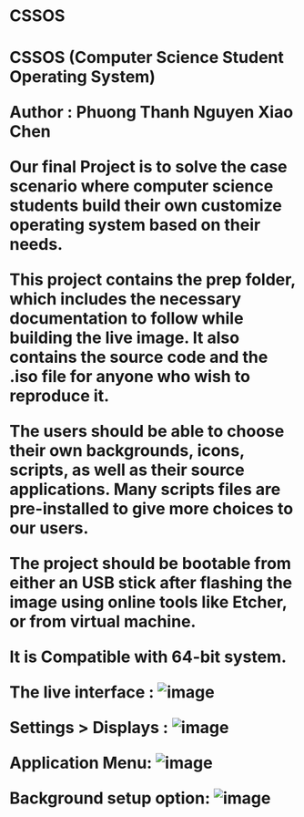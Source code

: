 # CSSOS

<h1> CSSOS (Computer Science Student Operating System)</h>

Author : Phuong Thanh Nguyen Xiao Chen

Our final Project is to solve the case scenario where computer science students build their own customize operating system based on their needs. 

This project contains the prep folder, which includes the necessary documentation to follow while building the live image. It also contains the source code and the .iso file for anyone who wish to reproduce it. 

The users should be able to choose their own backgrounds, icons, scripts, as well as their source applications. Many scripts files are pre-installed to give more choices to our users. 

The project should be bootable from either an USB stick after flashing the image using online tools like Etcher, or from virtual machine. 

It is Compatible with 64-bit system. 

The live interface : 
![image](https://user-images.githubusercontent.com/55856076/146131824-526e4cfd-382b-459e-9656-82facd64753e.png)

Settings > Displays : 
![image](https://user-images.githubusercontent.com/55856076/146131861-d413baac-b2a2-457b-ac31-9a41e2c0f2f3.png)

Application Menu: 
![image](https://user-images.githubusercontent.com/55856076/146131927-bcd9045d-b7ce-4aa4-a39b-671913f4a329.png)

Background setup option: 
![image](https://user-images.githubusercontent.com/55856076/146132020-750be502-a9e9-4bde-bd41-bee805a9f7c3.png)
